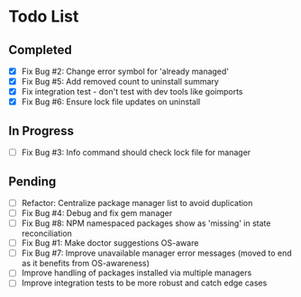 # Todo List

## Completed
- [x] Fix Bug #2: Change error symbol for 'already managed'
- [x] Fix Bug #5: Add removed count to uninstall summary
- [x] Fix integration test - don't test with dev tools like goimports
- [x] Fix Bug #6: Ensure lock file updates on uninstall

## In Progress
- [ ] Fix Bug #3: Info command should check lock file for manager

## Pending
- [ ] Refactor: Centralize package manager list to avoid duplication
- [ ] Fix Bug #4: Debug and fix gem manager
- [ ] Fix Bug #8: NPM namespaced packages show as 'missing' in state reconciliation
- [ ] Fix Bug #1: Make doctor suggestions OS-aware
- [ ] Fix Bug #7: Improve unavailable manager error messages (moved to end as it benefits from OS-awareness)
- [ ] Improve handling of packages installed via multiple managers
- [ ] Improve integration tests to be more robust and catch edge cases
